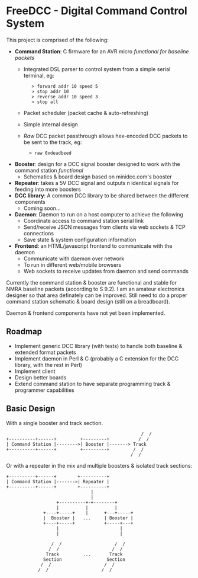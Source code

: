 FreeDCC - Digital Command Control System
========================================

This project is comprised of the following:

* **Command Station**: C firmware for an AVR micro *functional for baseline packets*
    * Integrated DSL parser to control system from a simple serial terminal, eg:

             > forward addr 10 speed 5
             > stop addr 10
             > reverse addr 10 speed 3
             > stop all

    * Packet scheduler (packet cache & auto-refreshing)
    * Simple internal design
    * *Raw* DCC packet passthrough allows hex-encoded DCC packets to be sent to the track, eg:

            > raw 0xdeadbeed

* **Booster**: design for a DCC signal booster designed to work with the command station *functional*
    * Schematics & board design based on minidcc.com's booster
* **Repeater**: takes a 5V DCC signal and outputs n identical signals for feeding into more boosters
* **DCC library**: A common DCC library to be shared between the different components
    * Coming soon...
* **Daemon**: Daemon to run on a host computer to achieve the following
    * Coordinate access to command station serial link
    * Send/receive JSON messages from clients via web sockets & TCP connections
    * Save state & system configuration information
* **Frontend**: an HTML/javascript frontend to communicate with the daemon
    * Communicate with daemon over network
    * To run in different web/mobile browsers
    * Web sockets to receive updates from daemon and send commands

Currently the command station & booster are functional and stable for NMRA baseline packets (according to S 9.2). I am an amateur electronics designer so that area definately can be improved. Still need to do a proper command station schematic & board design (still on a breadboard).

Daemon & frontend components have not yet been implemented.

Roadmap
-------

* Implement generic DCC library (with tests) to handle both baseline & extended format packets
* Implement daemon in Perl & C (probably a C extension for the DCC library, with the rest in Perl)
* Implement client
* Design better boards
* Extend command station to have separate programming track & programmer capabilities

Basic Design
------------

With a single booster and track section.

                                                       /  /
    +----------+------+         +---------+           /  / 
    | Command Station |-------->| Booster |-------> Track
    +----------+------+         +---------+         /  /
                                                   /  /

Or with a repeater in the mix and multiple boosters & isolated track sections:

    +----------+------+        +----------+
    | Command Station |------->| Repeater |
    +----------+------+        +----------+
                                    |
                                    |
                       +----------+-+--------+
                       |          |          |
                  +----+-----+    |      +---+-----+
                  |  Booster |   ...     | Booster |
                  +----+-----+           +-----+---+
                       |                       |
                       |                       |

                     /  /                    /  /
                    /  /                    /  /
                   Track         ...       Track
                  Section                 Section
                 /  /                    /  /
                /  /                    /  /
